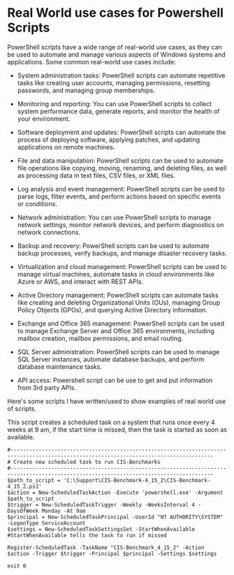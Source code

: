 # Real World use cases for Powershell Scripts

PowerShell scripts have a wide range of real-world use cases, as they can be used to automate and manage various aspects of Windows systems and applications. Some common real-world use cases include:

- System administration tasks: PowerShell scripts can automate repetitive tasks like creating user accounts, managing permissions, resetting passwords, and managing group memberships.

- Monitoring and reporting: You can use PowerShell scripts to collect system performance data, generate reports, and monitor the health of your environment.

- Software deployment and updates: PowerShell scripts can automate the process of deploying software, applying patches, and updating applications on remote machines.

- File and data manipulation: PowerShell scripts can be used to automate file operations like copying, moving, renaming, and deleting files, as well as processing data in text files, CSV files, or XML files.

- Log analysis and event management: PowerShell scripts can be used to parse logs, filter events, and perform actions based on specific events or conditions.

- Network administration: You can use PowerShell scripts to manage network settings, monitor network devices, and perform diagnostics on network connections.

- Backup and recovery: PowerShell scripts can be used to automate backup processes, verify backups, and manage disaster recovery tasks.

- Virtualization and cloud management: PowerShell scripts can be used to manage virtual machines, automate tasks in cloud environments like Azure or AWS, and interact with REST APIs.

- Active Directory management: PowerShell scripts can automate tasks like creating and deleting Organizational Units (OUs), managing Group Policy Objects (GPOs), and querying Active Directory information.

- Exchange and Office 365 management: PowerShell scripts can be used to manage Exchange Server and Office 365 environments, including mailbox creation, mailbox permissions, and email routing.

- SQL Server administration: PowerShell scripts can be used to manage SQL Server instances, automate database backups, and perform database maintenance tasks.

- API access: Powershell script can be use to get and put information from 3rd party APIs.

Here's some scripts I have written/used to show examples of real world use of scripts.

This script creates a scheduled task on a system that runs once every 4 weeks at 9 am, if the start time is missed, then the task is started as soon as available.
```
#---------------------------------------------------------------------------------------------------------------------------------------
# Create new scheduled task to run CIS-Benchmarks
#---------------------------------------------------------------------------------------------------------------------------------------
$path_to_script = 'C:\Support\CIS-Benchmark-4_15_2\CIS-Benchmark-4_15_2.ps1'
$action = New-ScheduledTaskAction -Execute 'powershell.exe' -Argument $path_to_script
$trigger = New-ScheduledTaskTrigger -Weekly -WeeksInterval 4 -DaysOfWeek Monday -At 9am
$principal = New-ScheduledTaskPrincipal -UserId "NT AUTHORITY\SYSTEM" -LogonType ServiceAccount
$settings = New-ScheduledTaskSettingsSet -StartWhenAvailable #StartWhenAvailable tells the task to run if missed

Register-ScheduledTask -TaskName "CIS-Benchmark_4_15_2" -Action $action -Trigger $trigger -Principal $principal -Settings $settings

exit 0
```

